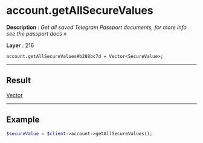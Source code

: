 # account.getAllSecureValues

**Description** : *Get all saved Telegram Passport documents, for more info see the passport docs &raquo;*

**Layer** : 216

```tl
account.getAllSecureValues#b288bc7d = Vector<SecureValue>;
```

---

## Result

[Vector<SecureValue>](type/SecureValue)

---

## Example

```php
$secureValue = $client->account->getAllSecureValues();
```